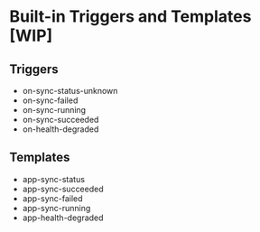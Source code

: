 # Built-in Triggers and Templates [WIP]

## Triggers
* on-sync-status-unknown
* on-sync-failed
* on-sync-running
* on-sync-succeeded
* on-health-degraded

## Templates
* app-sync-status
* app-sync-succeeded
* app-sync-failed
* app-sync-running
* app-health-degraded